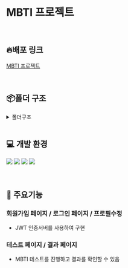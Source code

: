 # MBTI 프로젝트

<br/>

## 🔥배포 링크

[MBTI 프로젝트](링크)

<br/>

## 📦폴더 구조

<details>
<summary>폴더구조</summary>
📦mbti-project
 ┣ 📂public
 ┃ ┗ 📜vite.svg
 ┣ 📂src
 ┃ ┣ 📂api
 ┃ ┃ ┣ 📜auth.js
 ┃ ┃ ┗ 📜testResults.js
 ┃ ┣ 📂assets
 ┃ ┃ ┗ 📜react.svg
 ┃ ┣ 📂components
 ┃ ┃ ┣ 📜AuthForm.jsx
 ┃ ┃ ┣ 📜Layout.jsx
 ┃ ┃ ┣ 📜ProtectedRoute.jsx
 ┃ ┃ ┣ 📜TestForm.jsx
 ┃ ┃ ┣ 📜TestResultItem.jsx
 ┃ ┃ ┗ 📜TestResultList.jsx
 ┃ ┣ 📂data
 ┃ ┃ ┗ 📜questions.js
 ┃ ┣ 📂pages
 ┃ ┃ ┣ 📜Home.jsx
 ┃ ┃ ┣ 📜Login.jsx
 ┃ ┃ ┣ 📜Profile.jsx
 ┃ ┃ ┣ 📜Signup.jsx
 ┃ ┃ ┣ 📜TestPage.jsx
 ┃ ┃ ┣ 📜TestResultPage.jsx
 ┃ ┃ ┗ 📜TestReultMine.jsx
 ┃ ┣ 📂utils
 ┃ ┃ ┗ 📜mbtiCalculator.jsx
 ┃ ┣ 📜App.css
 ┃ ┣ 📜App.jsx
 ┃ ┣ 📜index.css
 ┃ ┗ 📜main.jsx
 ┣ 📜.gitignore
 ┣ 📜db.json
 ┣ 📜eslint.config.js
 ┣ 📜index.html
 ┣ 📜package.json
 ┣ 📜postcss.config.js
 ┣ 📜README.md
 ┣ 📜tailwind.config.js
 ┣ 📜vite.config.js
 ┗ 📜yarn.lock

 </details>

<br/>

## 💻 개발 환경

![](https://img.shields.io/badge/JavaScript-F7DF1E?style=for-the-badge&logo=JavaScript&logoColor=white)
![](https://img.shields.io/badge/HTML5-E34F26?style=for-the-badge&logo=HTML5&logoColor=white)
![](https://img.shields.io/badge/CSS3-1572B6?style=for-the-badge&logo=CSS3&logoColor=white)
![](https://img.shields.io/badge/React-61DAFB?style=for-the-badge&logo=React&logoColor=white)

<br/>

## 🔎 주요기능

### 회원가입 페이지 / 로그인 페이지 / 프로필수정

- JWT 인증서버를 사용하여 구현
  <br/>

### 테스트 페이지 / 결과 페이지

- MBTI 테스트를 진행하고 결과를 확인할 수 있음

  <br/>

<br/>
